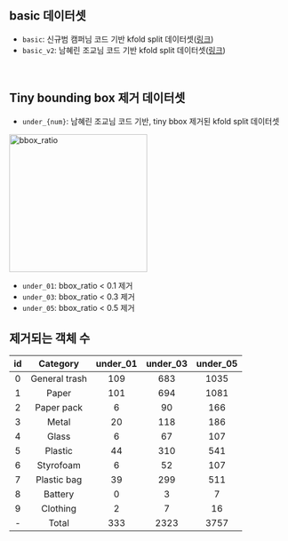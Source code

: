 ## basic 데이터셋

- `basic`: 신규범 캠퍼님 코드 기반 kfold split 데이터셋([링크](https://stages.ai/competitions/178/discussion/talk/post/1203))
- `basic_v2`: 남혜린 조교님 코드 기반 kfold split 데이터셋([링크](https://stages.ai/competitions/178/discussion/talk/post/1205))

</br>

## Tiny bounding box 제거 데이터셋

- `under_{num}`: 남혜린 조교님 코드 기반, tiny bbox 제거된 kfold split 데이터셋

<img width="248" alt="bbox_ratio" src="https://user-images.githubusercontent.com/63924704/159717730-7682c1ea-07ed-404b-bff7-19c1ca5009b4.png">

- `under_01`: bbox_ratio < 0.1 제거
- `under_03`: bbox_ratio < 0.3 제거
- `under_05`: bbox_ratio < 0.5 제거

## 제거되는 객체 수

| **id** 	| **Category** 	| **under_01** 	| **under_03** 	| **under_05** 	|
|:---:	|:---:	|:---:	|:---:	|:---:	|
| 0 	| General trash 	| 109 	| 683 	| 1035 	|
| 1 	| Paper 	| 101 	| 694 	| 1081 	|
| 2 	| Paper pack 	| 6 	| 90 	| 166 	|
| 3 	| Metal 	| 20 	| 118 	| 186 	|
| 4 	| Glass 	| 6 	| 67 	| 107 	|
| 5 	| Plastic 	| 44 	| 310 	| 541 	|
| 6 	| Styrofoam 	| 6 	| 52 	| 107 	|
| 7 	| Plastic bag 	| 39 	| 299 	| 511 	|
| 8 	| Battery 	| 0 	| 3 	| 7 	|
| 9 	| Clothing 	| 2 	| 7 	| 16 	|
| - 	| Total 	| 333 	| 2323 	| 3757 	|
